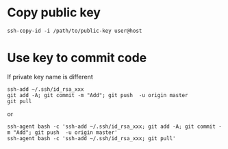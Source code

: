 # Copy public key
```
ssh-copy-id -i /path/to/public-key user@host
```

# Use key to commit code
If private key name is different
```
ssh-add ~/.ssh/id_rsa_xxx
git add -A; git commit -m "Add"; git push  -u origin master
git pull
```
or
```
ssh-agent bash -c 'ssh-add ~/.ssh/id_rsa_xxx; git add -A; git commit -m "Add"; git push  -u origin master'
ssh-agent bash -c 'ssh-add ~/.ssh/id_rsa_xxx; git pull'
```
